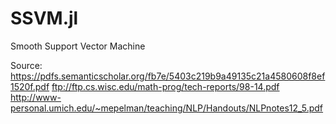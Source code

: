 # SSVM.jl
Smooth Support Vector Machine

Source: https://pdfs.semanticscholar.org/fb7e/5403c219b9a49135c21a4580608f8ef1520f.pdf
ftp://ftp.cs.wisc.edu/math-prog/tech-reports/98-14.pdf
http://www-personal.umich.edu/~mepelman/teaching/NLP/Handouts/NLPnotes12_5.pdf
